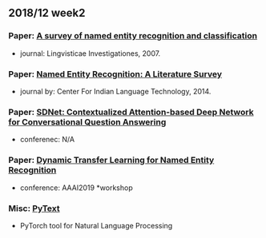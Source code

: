 ## 2018/12 week2

### Paper: [A survey of named entity recognition and classification][1]
- journal: Lingvisticae Investigationes, 2007.

### Paper: [Named Entity Recognition: A Literature Survey][2]
- journal by: Center For Indian Language Technology, 2014.

### Paper: [SDNet: Contextualized Attention-based Deep Network for Conversational Question Answering][3]
- conferenec: N/A

### Paper: [Dynamic Transfer Learning for Named Entity Recognition][4]
- conference: AAAI2019 *workshop

### Misc: [PyText][5]
- PyTorch tool for Natural Language Processing

[1]: https://nlp.cs.nyu.edu/sekine/papers/li07.pdf
[2]: http://www.cfilt.iitb.ac.in/resources/surveys/rahul-ner-survey.pdf
[3]: https://arxiv.org/abs/1812.03593
[4]: https://arxiv.org/abs/1812.05288
[5]: https://github.com/facebookresearch/pytext

